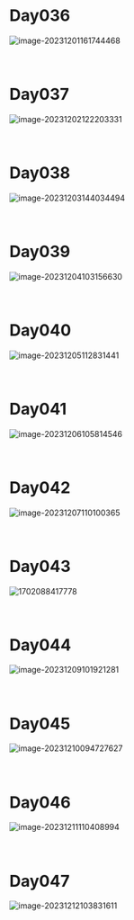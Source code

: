 # Day036

![image-20231201161744468](./assets/image-20231201161744468.png)

&nbsp;

# Day037

![image-20231202122203331](./assets/image-20231202122203331.png)

&nbsp;

# Day038

![image-20231203144034494](./assets/image-20231203144034494.png)

&nbsp;

# Day039

![image-20231204103156630](./assets/image-20231204103156630.png)

&nbsp;

# Day040

![image-20231205112831441](./assets/image-20231205112831441.png)

&nbsp;

# Day041

![image-20231206105814546](./assets/image-20231206105814546.png)

&nbsp;

# Day042

![image-20231207110100365](./assets/image-20231207110100365.png)

&nbsp;

# Day043

![1702088417778](./assets/1702088417778.jpeg)

&nbsp;

# Day044

![image-20231209101921281](./assets/image-20231209101921281.png)

&nbsp;

# Day045

![image-20231210094727627](./assets/image-20231210094727627.png)

&nbsp;

# Day046

![image-20231211110408994](./assets/image-20231211110408994.png)

&nbsp;

# Day047

![image-20231212103831611](./assets/image-20231212103831611.png)

